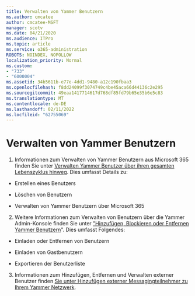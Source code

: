 ```yaml
---
title: Verwalten von Yammer Benutzern
ms.author: cmcatee
author: cmcatee-MSFT
manager: scotv
ms.date: 04/21/2020
ms.audience: ITPro
ms.topic: article
ms.service: o365-administration
ROBOTS: NOINDEX, NOFOLLOW
localization_priority: Normal
ms.custom:
- "733"
- "6000004"
ms.assetid: 34b5611b-e77e-4dd1-9480-a12c190fbaa3
ms.openlocfilehash: f8dd24099f3074749c4be45aca66d44136c2e295
ms.sourcegitcommit: 49eaa1417714617d768df85fd79b65e35b6e5c83
ms.translationtype: MT
ms.contentlocale: de-DE
ms.lasthandoff: 02/11/2022
ms.locfileid: "62755069"
---
```

# <a name="managing-yammer-users"></a>Verwalten von Yammer Benutzern

1. Informationen zum Verwalten von Yammer Benutzern aus Microsoft 365 finden Sie unter [Verwalten Yammer Benutzer über ihren gesamten Lebenszyklus hinweg](https://docs.microsoft.com/yammer/manage-yammer-users/manage-users-across-their-lifecycle). Dies umfasst Details zu:

  - Erstellen eines Benutzers

  - Löschen von Benutzern

  - Verwalten von Yammer Benutzern über Microsoft 365

2. Weitere Informationen zum Verwalten von Benutzern über die Yammer Admin-Konsole finden Sie unter ["Hinzufügen, Blockieren oder Entfernen Yammer Benutzern](https://docs.microsoft.com/yammer/manage-yammer-users/add-block-or-remove-users)". Dies umfasst Folgendes:

  - Einladen oder Entfernen von Benutzern

  - Einladen von Gastbenutzern

  - Exportieren der Benutzerliste

3. Informationen zum Hinzufügen, Entfernen und Verwalten externer Benutzer finden [Sie unter Hinzufügen externer Messagingteilnehmer zu Ihrem Yammer Netzwerk](https://docs.microsoft.com/yammer/work-with-external-users/add-external-participants).
